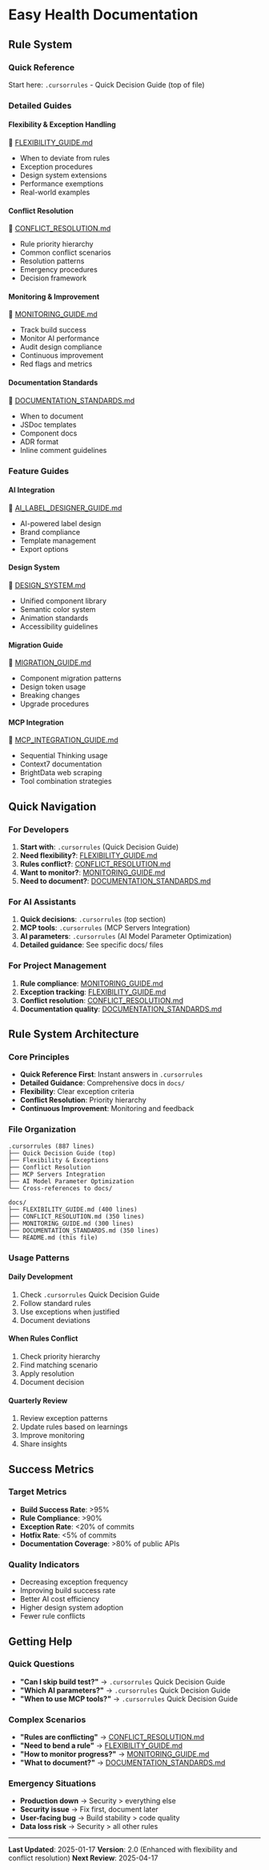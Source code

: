 # Easy Health Documentation

## Rule System

### Quick Reference
Start here: `.cursorrules` - Quick Decision Guide (top of file)

### Detailed Guides

#### Flexibility & Exception Handling
📖 [FLEXIBILITY_GUIDE.md](FLEXIBILITY_GUIDE.md)
- When to deviate from rules
- Exception procedures
- Design system extensions
- Performance exemptions
- Real-world examples

#### Conflict Resolution
📖 [CONFLICT_RESOLUTION.md](CONFLICT_RESOLUTION.md)
- Rule priority hierarchy
- Common conflict scenarios
- Resolution patterns
- Emergency procedures
- Decision framework

#### Monitoring & Improvement
📖 [MONITORING_GUIDE.md](MONITORING_GUIDE.md)
- Track build success
- Monitor AI performance
- Audit design compliance
- Continuous improvement
- Red flags and metrics

#### Documentation Standards
📖 [DOCUMENTATION_STANDARDS.md](DOCUMENTATION_STANDARDS.md)
- When to document
- JSDoc templates
- Component docs
- ADR format
- Inline comment guidelines

### Feature Guides

#### AI Integration
📖 [AI_LABEL_DESIGNER_GUIDE.md](AI_LABEL_DESIGNER_GUIDE.md)
- AI-powered label design
- Brand compliance
- Template management
- Export options

#### Design System
📖 [DESIGN_SYSTEM.md](DESIGN_SYSTEM.md)
- Unified component library
- Semantic color system
- Animation standards
- Accessibility guidelines

#### Migration Guide
📖 [MIGRATION_GUIDE.md](MIGRATION_GUIDE.md)
- Component migration patterns
- Design token usage
- Breaking changes
- Upgrade procedures

#### MCP Integration
📖 [MCP_INTEGRATION_GUIDE.md](MCP_INTEGRATION_GUIDE.md)
- Sequential Thinking usage
- Context7 documentation
- BrightData web scraping
- Tool combination strategies

## Quick Navigation

### For Developers
1. **Start with**: `.cursorrules` (Quick Decision Guide)
2. **Need flexibility?**: [FLEXIBILITY_GUIDE.md](FLEXIBILITY_GUIDE.md)
3. **Rules conflict?**: [CONFLICT_RESOLUTION.md](CONFLICT_RESOLUTION.md)
4. **Want to monitor?**: [MONITORING_GUIDE.md](MONITORING_GUIDE.md)
5. **Need to document?**: [DOCUMENTATION_STANDARDS.md](DOCUMENTATION_STANDARDS.md)

### For AI Assistants
1. **Quick decisions**: `.cursorrules` (top section)
2. **MCP tools**: `.cursorrules` (MCP Servers Integration)
3. **AI parameters**: `.cursorrules` (AI Model Parameter Optimization)
4. **Detailed guidance**: See specific docs/ files

### For Project Management
1. **Rule compliance**: [MONITORING_GUIDE.md](MONITORING_GUIDE.md)
2. **Exception tracking**: [FLEXIBILITY_GUIDE.md](FLEXIBILITY_GUIDE.md)
3. **Conflict resolution**: [CONFLICT_RESOLUTION.md](CONFLICT_RESOLUTION.md)
4. **Documentation quality**: [DOCUMENTATION_STANDARDS.md](DOCUMENTATION_STANDARDS.md)

## Rule System Architecture

### Core Principles
- **Quick Reference First**: Instant answers in `.cursorrules`
- **Detailed Guidance**: Comprehensive docs in `docs/`
- **Flexibility**: Clear exception criteria
- **Conflict Resolution**: Priority hierarchy
- **Continuous Improvement**: Monitoring and feedback

### File Organization
```
.cursorrules (887 lines)
├── Quick Decision Guide (top)
├── Flexibility & Exceptions
├── Conflict Resolution
├── MCP Servers Integration
├── AI Model Parameter Optimization
└── Cross-references to docs/

docs/
├── FLEXIBILITY_GUIDE.md (400 lines)
├── CONFLICT_RESOLUTION.md (350 lines)
├── MONITORING_GUIDE.md (300 lines)
├── DOCUMENTATION_STANDARDS.md (350 lines)
└── README.md (this file)
```

### Usage Patterns

#### Daily Development
1. Check `.cursorrules` Quick Decision Guide
2. Follow standard rules
3. Use exceptions when justified
4. Document deviations

#### When Rules Conflict
1. Check priority hierarchy
2. Find matching scenario
3. Apply resolution
4. Document decision

#### Quarterly Review
1. Review exception patterns
2. Update rules based on learnings
3. Improve monitoring
4. Share insights

## Success Metrics

### Target Metrics
- **Build Success Rate**: >95%
- **Rule Compliance**: >90%
- **Exception Rate**: <20% of commits
- **Hotfix Rate**: <5% of commits
- **Documentation Coverage**: >80% of public APIs

### Quality Indicators
- Decreasing exception frequency
- Improving build success rate
- Better AI cost efficiency
- Higher design system adoption
- Fewer rule conflicts

## Getting Help

### Quick Questions
- **"Can I skip build test?"** → `.cursorrules` Quick Decision Guide
- **"Which AI parameters?"** → `.cursorrules` Quick Decision Guide
- **"When to use MCP tools?"** → `.cursorrules` Quick Decision Guide

### Complex Scenarios
- **"Rules are conflicting"** → [CONFLICT_RESOLUTION.md](CONFLICT_RESOLUTION.md)
- **"Need to bend a rule"** → [FLEXIBILITY_GUIDE.md](FLEXIBILITY_GUIDE.md)
- **"How to monitor progress?"** → [MONITORING_GUIDE.md](MONITORING_GUIDE.md)
- **"What to document?"** → [DOCUMENTATION_STANDARDS.md](DOCUMENTATION_STANDARDS.md)

### Emergency Situations
- **Production down** → Security > everything else
- **Security issue** → Fix first, document later
- **User-facing bug** → Build stability > code quality
- **Data loss risk** → Security > all other rules

---

**Last Updated**: 2025-01-17
**Version**: 2.0 (Enhanced with flexibility and conflict resolution)
**Next Review**: 2025-04-17

